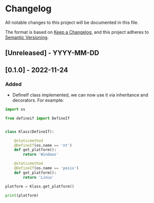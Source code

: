 # Changelog

All notable changes to this project will be documented in this file.

The format is based on [Keep a Changelog](https://keepachangelog.com/en/1.0.0/), and
this project adheres to [Semantic Versioning](https://semver.org/spec/v2.0.0.html).

## [Unreleased] - YYYY-MM-DD

## [0.1.0] - 2022-11-24

### Added

- DefineIf class implemented, we can now use it via inheritance and decorators. For
  example:

```python
import os

from defineif import DefineIf


class Klass(DefineIf):

    @staticmethod
    @DefineIf(os.name == 'nt')
    def get_platform():
        return 'Windows'

    @staticmethod
    @DefineIf(os.name == 'posix')
    def get_platform():
        return 'Linux'

platform = Klass.get_platform()

print(platform)
```
